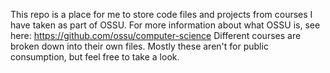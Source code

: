 This repo is a place for me to store code files and projects from courses I have taken as part of OSSU.
For more information about what OSSU is, see here: https://github.com/ossu/computer-science
Different courses are broken down into their own files. 
Mostly these aren't for public consumption, but feel free to take a look.
